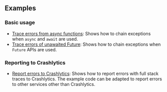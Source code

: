 ## Examples

### Basic usage

- [Trace errors from async functions](trace_errors_from_async_function_example.dart):
  Shows how to chain exceptions when `async` and `await` are used.
- [Trace errors of unawaited Future](trace_errors_of_unawaited_future_example.dart):
  Shows how to chain exceptions when `Future` APIs are used.

### Reporting to Crashlytics

- [Report errors to Crashlytics](report_errors_to_crashlytics_example.dart):
  Shows how to report errors with full stack traces to Crashlytics. The example code can be adapted
  to report errors to other services other than Crashlytics.